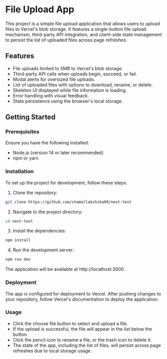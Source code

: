# File Upload App

This project is a simple file upload application that allows users to upload files to Vercel's blob storage. It features a single-button file upload mechanism, third-party API integration, and client-side state management to persist the list of uploaded files across page refreshes.

## Features

- File uploads limited to 5MB to Vercel's blob storage.
- Third-party API calls when uploads begin, succeed, or fail.
- Modal alerts for oversized file uploads.
- List of uploaded files with options to download, rename, or delete.
- Skeleton UI displayed while file information is loading.
- Error handling with visual feedback.
- State persistence using the browser's local storage.

## Getting Started

### Prerequisites

Ensure you have the following installed:

- Node.js (version 14 or later recommended)
- npm or yarn

### Installation

To set up the project for development, follow these steps:

1. Clone the repository:

```bash
git clone https://github.com/chamallakshika09/next-test
```

2. Navigate to the project directory:

```bash
cd next-test
```

3. Install the dependencies:

```bash
npm install
```

4. Run the development server:

```bash
npm run dev
```

The application will be available at http://localhost:3000.

### Deployment

The app is configured for deployment to Vercel. After pushing changes to your repository, follow Vercel's documentation to deploy the application.

### Usage

- Click the choose file button to select and upload a file.
- If the upload is successful, the file will appear in the list below the button.
- Click the pencil icon to rename a file, or the trash icon to delete it.
- The state of the app, including the list of files, will persist across page refreshes due to local storage usage.

